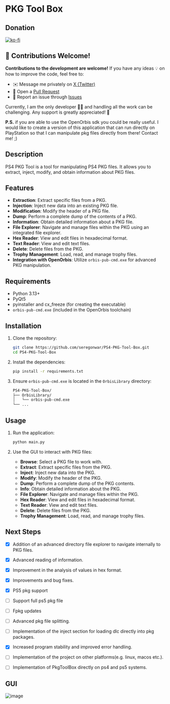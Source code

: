 # PKG Tool Box

## Donation
[![ko-fi](https://ko-fi.com/img/githubbutton_sm.svg)](https://ko-fi.com/seregon)

## 🤝 Contributions Welcome!

**Contributions to the development are welcome!** If you have any ideas 💡 on how to improve the code, feel free to:

- ✉️ Message me privately on [X (Twitter)](https://twitter.com/SeregonWar)
- 🔧 Open a [Pull Request](https://github.com/)
- 🐛 Report an issue through [Issues](https://github.com/)

Currently, I am the only developer 👨‍💻 and handling all the work can be challenging. Any support is greatly appreciated! 🙌

**P.S.** if you are able to use the OpenOrbis sdk you could be really useful. I would like to create a version of this application that can run directly on PlayStation so that I can manipulate pkg files directly from there! Contact me! ;)

## Description
PS4 PKG Tool is a tool for manipulating PS4 PKG files. It allows you to extract, inject, modify, and obtain information about PKG files.

## Features
- **Extraction**: Extract specific files from a PKG.
- **Injection**: Inject new data into an existing PKG file.
- **Modification**: Modify the header of a PKG file.
- **Dump**: Perform a complete dump of the contents of a PKG.
- **Information**: Obtain detailed information about a PKG file.
- **File Explorer**: Navigate and manage files within the PKG using an integrated file explorer.
- **Hex Reader**: View and edit files in hexadecimal format.
- **Text Reader**: View and edit text files.
- **Delete**: Delete files from the PKG.
- **Trophy Management**: Load, read, and manage trophy files.
- **Integration with OpenOrbis**: Utilize `orbis-pub-cmd.exe` for advanced PKG manipulation.

## Requirements
- Python 3.13+
- PyQt5
- pyinstaller and cx_freeze (for creating the executable)
- `orbis-pub-cmd.exe` (included in the OpenOrbis toolchain)

## Installation
1. Clone the repository:
    ```sh
    git clone https://github.com/seregonwar/PS4-PKG-Tool-Box.git
    cd PS4-PKG-Tool-Box
    ```

2. Install the dependencies:
    ```sh
    pip install -r requirements.txt
    ```

3. Ensure `orbis-pub-cmd.exe` is located in the `OrbisLibrary` directory:
    ```sh
    PS4-PKG-Tool-Box/
    ├── OrbisLibrary/
    │   └── orbis-pub-cmd.exe
    └── ...
    ```

## Usage
1. Run the application:
    ```sh
    python main.py
    ```

2. Use the GUI to interact with PKG files:
    - **Browse**: Select a PKG file to work with.
    - **Extract**: Extract specific files from the PKG.
    - **Inject**: Inject new data into the PKG.
    - **Modify**: Modify the header of the PKG.
    - **Dump**: Perform a complete dump of the PKG contents.
    - **Info**: Obtain detailed information about the PKG.
    - **File Explorer**: Navigate and manage files within the PKG.
    - **Hex Reader**: View and edit files in hexadecimal format.
    - **Text Reader**: View and edit text files.
    - **Delete**: Delete files from the PKG.
    - **Trophy Management**: Load, read, and manage trophy files.

## Next Steps
- [x] Addition of an advanced directory file explorer to navigate internally to PKG files.
- [x] Advanced reading of information.
- [x] Improvement in the analysis of values in hex format.
- [x] Improvements and bug fixes.
- [x] PS5 pkg support
- [ ] Support full ps5 pkg file
- [ ] Fpkg updates
- [ ] Advanced pkg file splitting.
- [ ] Implementation of the inject section for loading dlc directly into pkg packages.
- [x] Increased program stability and improved error handling.
- [ ] Implementation of the project on other platforms(e.g. linux, macos etc.).
- [ ] Implementation of PkgToolBox directly on ps4 and ps5 systems.


## GUI
![image](https://github.com/user-attachments/assets/acf6ae26-ab6f-4f90-9b34-3307570a9afe)
